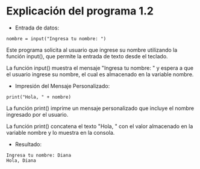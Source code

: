 # Explicación del programa 1.2

- Entrada de datos:
```
nombre = input("Ingresa tu nombre: ")
```
Este programa solicita al usuario que ingrese su nombre utilizando la función input(), que permite la entrada de texto desde el teclado.

La función input() muestra el mensaje "Ingresa tu nombre: " y espera a que el usuario ingrese su nombre, el cual es almacenado en la variable nombre.

- Impresión del Mensaje Personalizado:
```
print("Hola, " + nombre)
```
La función print() imprime un mensaje personalizado que incluye el nombre ingresado por el usuario.

La función print() concatena el texto "Hola, " con el valor almacenado en la variable nombre y lo muestra en la consola.

- Resultado:
```
Ingresa tu nombre: Diana
Hola, Diana
```

